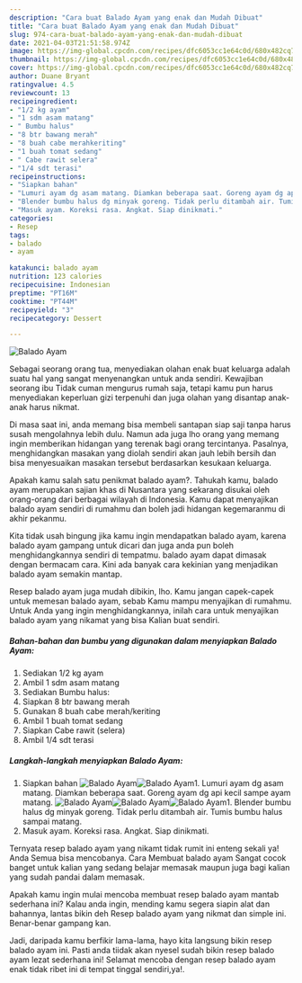 ```yaml
---
description: "Cara buat Balado Ayam yang enak dan Mudah Dibuat"
title: "Cara buat Balado Ayam yang enak dan Mudah Dibuat"
slug: 974-cara-buat-balado-ayam-yang-enak-dan-mudah-dibuat
date: 2021-04-03T21:51:58.974Z
image: https://img-global.cpcdn.com/recipes/dfc6053cc1e64c0d/680x482cq70/balado-ayam-foto-resep-utama.jpg
thumbnail: https://img-global.cpcdn.com/recipes/dfc6053cc1e64c0d/680x482cq70/balado-ayam-foto-resep-utama.jpg
cover: https://img-global.cpcdn.com/recipes/dfc6053cc1e64c0d/680x482cq70/balado-ayam-foto-resep-utama.jpg
author: Duane Bryant
ratingvalue: 4.5
reviewcount: 13
recipeingredient:
- "1/2 kg ayam"
- "1 sdm asam matang"
- " Bumbu halus"
- "8 btr bawang merah"
- "8 buah cabe merahkeriting"
- "1 buah tomat sedang"
- " Cabe rawit selera"
- "1/4 sdt terasi"
recipeinstructions:
- "Siapkan bahan"
- "Lumuri ayam dg asam matang. Diamkan beberapa saat. Goreng ayam dg api kecil sampe ayam matang."
- "Blender bumbu halus dg minyak goreng. Tidak perlu ditambah air. Tumis bumbu halus sampai matang."
- "Masuk ayam. Koreksi rasa. Angkat. Siap dinikmati."
categories:
- Resep
tags:
- balado
- ayam

katakunci: balado ayam 
nutrition: 123 calories
recipecuisine: Indonesian
preptime: "PT16M"
cooktime: "PT44M"
recipeyield: "3"
recipecategory: Dessert

---
```



![Balado Ayam](https://img-global.cpcdn.com/recipes/dfc6053cc1e64c0d/680x482cq70/balado-ayam-foto-resep-utama.jpg)

Sebagai seorang orang tua, menyediakan olahan enak buat keluarga adalah suatu hal yang sangat menyenangkan untuk anda sendiri. Kewajiban seorang ibu Tidak cuman mengurus rumah saja, tetapi kamu pun harus menyediakan keperluan gizi terpenuhi dan juga olahan yang disantap anak-anak harus nikmat.

Di masa  saat ini, anda memang bisa membeli santapan siap saji tanpa harus susah mengolahnya lebih dulu. Namun ada juga lho orang yang memang ingin memberikan hidangan yang terenak bagi orang tercintanya. Pasalnya, menghidangkan masakan yang diolah sendiri akan jauh lebih bersih dan bisa menyesuaikan masakan tersebut berdasarkan kesukaan keluarga. 



Apakah kamu salah satu penikmat balado ayam?. Tahukah kamu, balado ayam merupakan sajian khas di Nusantara yang sekarang disukai oleh orang-orang dari berbagai wilayah di Indonesia. Kamu dapat menyajikan balado ayam sendiri di rumahmu dan boleh jadi hidangan kegemaranmu di akhir pekanmu.

Kita tidak usah bingung jika kamu ingin mendapatkan balado ayam, karena balado ayam gampang untuk dicari dan juga anda pun boleh menghidangkannya sendiri di tempatmu. balado ayam dapat dimasak dengan bermacam cara. Kini ada banyak cara kekinian yang menjadikan balado ayam semakin mantap.

Resep balado ayam juga mudah dibikin, lho. Kamu jangan capek-capek untuk memesan balado ayam, sebab Kamu mampu menyajikan di rumahmu. Untuk Anda yang ingin menghidangkannya, inilah cara untuk menyajikan balado ayam yang nikamat yang bisa Kalian buat sendiri.

<!--inarticleads1-->

##### Bahan-bahan dan bumbu yang digunakan dalam menyiapkan Balado Ayam:

1. Sediakan 1/2 kg ayam
1. Ambil 1 sdm asam matang
1. Sediakan  Bumbu halus:
1. Siapkan 8 btr bawang merah
1. Gunakan 8 buah cabe merah/keriting
1. Ambil 1 buah tomat sedang
1. Siapkan  Cabe rawit (selera)
1. Ambil 1/4 sdt terasi




<!--inarticleads2-->

##### Langkah-langkah menyiapkan Balado Ayam:

1. Siapkan bahan
<img src="https://img-global.cpcdn.com/steps/573ca4598b3ec11e/160x128cq70/balado-ayam-langkah-memasak-1-foto.jpg" alt="Balado Ayam"><img src="https://img-global.cpcdn.com/steps/5a33596a316ae365/160x128cq70/balado-ayam-langkah-memasak-1-foto.jpg" alt="Balado Ayam">1. Lumuri ayam dg asam matang. Diamkan beberapa saat. Goreng ayam dg api kecil sampe ayam matang.
<img src="https://img-global.cpcdn.com/steps/3b304ad49c171aa5/160x128cq70/balado-ayam-langkah-memasak-2-foto.jpg" alt="Balado Ayam"><img src="https://img-global.cpcdn.com/steps/38e7559318a266df/160x128cq70/balado-ayam-langkah-memasak-2-foto.jpg" alt="Balado Ayam"><img src="https://img-global.cpcdn.com/steps/d9d9d477196a11b3/160x128cq70/balado-ayam-langkah-memasak-2-foto.jpg" alt="Balado Ayam">1. Blender bumbu halus dg minyak goreng. Tidak perlu ditambah air. Tumis bumbu halus sampai matang.
1. Masuk ayam. Koreksi rasa. Angkat. Siap dinikmati.




Ternyata resep balado ayam yang nikamt tidak rumit ini enteng sekali ya! Anda Semua bisa mencobanya. Cara Membuat balado ayam Sangat cocok banget untuk kalian yang sedang belajar memasak maupun juga bagi kalian yang sudah pandai dalam memasak.

Apakah kamu ingin mulai mencoba membuat resep balado ayam mantab sederhana ini? Kalau anda ingin, mending kamu segera siapin alat dan bahannya, lantas bikin deh Resep balado ayam yang nikmat dan simple ini. Benar-benar gampang kan. 

Jadi, daripada kamu berfikir lama-lama, hayo kita langsung bikin resep balado ayam ini. Pasti anda tiidak akan nyesel sudah bikin resep balado ayam lezat sederhana ini! Selamat mencoba dengan resep balado ayam enak tidak ribet ini di tempat tinggal sendiri,ya!.

